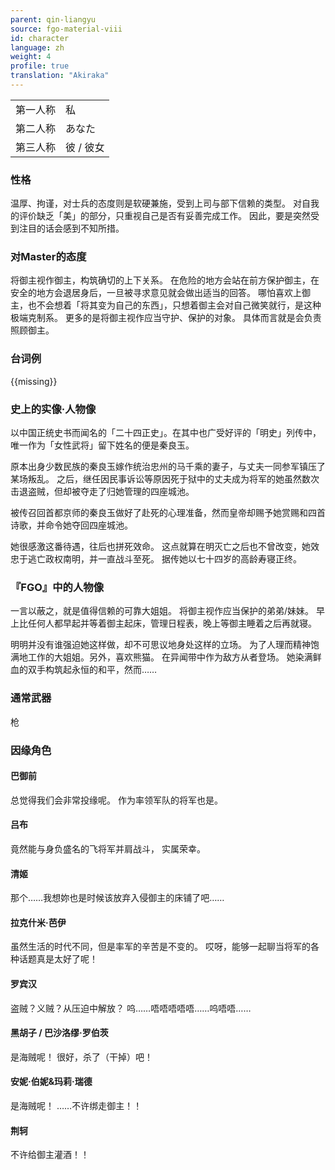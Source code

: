 ```yaml
---
parent: qin-liangyu
source: fgo-material-viii
id: character
language: zh
weight: 4
profile: true
translation: "Akiraka"
---
```


<table>
  <tr><td>第一人称</td><td>私</td></tr>
  <tr><td>第二人称</td><td>あなた</td></tr>
  <tr><td>第三人称</td><td>彼 / 彼女</td></tr>
</table>

### 性格

温厚、拘谨，对士兵的态度则是软硬兼施，受到上司与部下信赖的类型。
对自我的评价缺乏「美」的部分，只重视自己是否有妥善完成工作。
因此，要是突然受到注目的话会感到不知所措。

### 对Master的态度

将御主视作御主，构筑确切的上下关系。
在危险的地方会站在前方保护御主，在安全的地方会退居身后，一旦被寻求意见就会做出适当的回答。
哪怕喜欢上御主，也不会想着「将其变为自己的东西」，只想着御主会对自己微笑就行，是这种极端克制系。
更多的是将御主视作应当守护、保护的对象。
具体而言就是会负责照顾御主。

### 台词例

{{missing}}

### 史上的实像·人物像

以中国正统史书而闻名的「二十四正史」。在其中也广受好评的「明史」列传中，唯一作为「女性武将」留下姓名的便是秦良玉。

原本出身少数民族的秦良玉嫁作统治忠州的马千乘的妻子，与丈夫一同参军镇压了某场叛乱。
之后，继任因民事诉讼等原因死于狱中的丈夫成为将军的她虽然数次击退盗贼，但却被夺走了归她管理的四座城池。

被传召回首都京师的秦良玉做好了赴死的心理准备，然而皇帝却赐予她赏赐和四首诗歌，并命令她夺回四座城池。

她很感激这番待遇，往后也拼死效命。
这点就算在明灭亡之后也不曾改变，她效忠于逃亡政权南明，并一直战斗至死。
据传她以七十四岁的高龄寿寝正终。

### 『FGO』中的人物像

一言以蔽之，就是值得信赖的可靠大姐姐。
将御主视作应当保护的弟弟/妹妹。
早上比任何人都早起并等着御主起床，管理日程表，晚上等御主睡着之后再就寝。

明明并没有谁强迫她这样做，却不可思议地身处这样的立场。
为了人理而精神饱满地工作的大姐姐。另外，喜欢熊猫。
在异闻带中作为敌方从者登场。
她染满鲜血的双手构筑起永恒的和平，然而……

### 通常武器

枪

### 因缘角色

#### 巴御前

总觉得我们会非常投缘呢。
作为率领军队的将军也是。

#### 吕布

竟然能与身负盛名的飞将军并肩战斗，
实属荣幸。

#### 清姬

那个……我想妳也是时候该放弃入侵御主的床铺了吧……

#### 拉克什米·芭伊

虽然生活的时代不同，但是率军的辛苦是不变的。
哎呀，能够一起聊当将军的各种话题真是太好了呢！

#### 罗宾汉

盗贼？义贼？从压迫中解放？
呜……唔唔唔唔唔……呜唔唔……

#### 黑胡子 / 巴沙洛缪·罗伯茨

是海贼呢！
很好，杀了（干掉）吧！

#### 安妮·伯妮&玛莉·瑞德

是海贼呢！
……不许绑走御主！！

#### 荆轲

不许给御主灌酒！！
